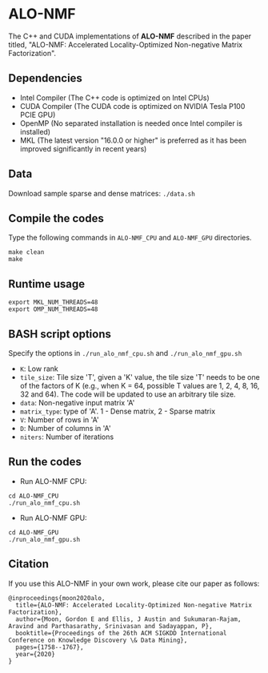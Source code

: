# ALO-NMF

The C++ and CUDA implementations of **ALO-NMF** described in the paper titled, "ALO-NMF: Accelerated Locality-Optimized Non-negative Matrix Factorization".

## Dependencies
- Intel Compiler (The C++ code is optimized on Intel CPUs)
- CUDA Compiler (The CUDA code is optimized on NVIDIA Tesla P100 PCIE GPU)
- OpenMP (No separated installation is needed once Intel compiler is installed)
- MKL (The latest version "16.0.0 or higher" is preferred as it has been improved significantly in recent years)
  
## Data
Download sample sparse and dense matrices: `./data.sh`

## Compile the codes
Type the following commands in `ALO-NMF_CPU` and `ALO-NMF_GPU` directories.
```
make clean
make 
```

## Runtime usage
```
export MKL_NUM_THREADS=48
export OMP_NUM_THREADS=48
```

## BASH script options
Specify the options in `./run_alo_nmf_cpu.sh` and `./run_alo_nmf_gpu.sh`
- `K`: Low rank
- `tile_size`: Tile size 'T', given a 'K' value, the tile size 'T' needs to be one of the factors of K (e.g., when K = 64, possible T values are 1, 2, 4, 8, 16, 32 and 64). The code will be updated to use an arbitrary tile size.
- `data`: Non-negative input matrix 'A'
- `matrix_type`: type of 'A'. 1 - Dense matrix, 2 - Sparse matrix
- `V`: Number of rows in 'A'
- `D`: Number of columns in 'A'
- `niters`: Number of iterations

## Run the codes
  + Run ALO-NMF CPU:
  ```
  cd ALO-NMF_CPU
  ./run_alo_nmf_cpu.sh
  ```
  + Run ALO-NMF GPU:
  ```
  cd ALO-NMF_GPU
  ./run_alo_nmf_gpu.sh
  ```
  
## Citation
If you use this ALO-NMF in your own work, please cite our paper as follows:
```
@inproceedings{moon2020alo,
  title={ALO-NMF: Accelerated Locality-Optimized Non-negative Matrix Factorization},
  author={Moon, Gordon E and Ellis, J Austin and Sukumaran-Rajam, Aravind and Parthasarathy, Srinivasan and Sadayappan, P},
  booktitle={Proceedings of the 26th ACM SIGKDD International Conference on Knowledge Discovery \& Data Mining},
  pages={1758--1767},
  year={2020}
}
```
